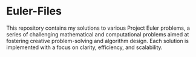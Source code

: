 # Euler-Files
This repository contains my solutions to various Project Euler problems, a series of challenging mathematical and computational problems aimed at fostering creative problem-solving and algorithm design. Each solution is implemented with a focus on clarity, efficiency, and scalability.
